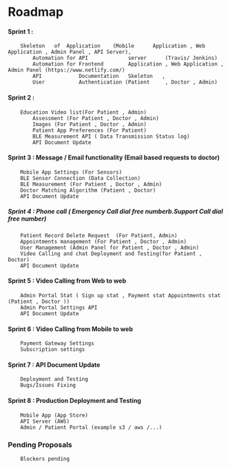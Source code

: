 # Roadmap

#### Sprint 1 :
		Skeleton   of  Application    (Mobile      Application , Web Application , Admin Panel , API Server),
            Automation for API             server      (Travis/ Jenkins)
            Automation for Frontend        Application , Web Application , Admin Panel (https://www.netlify.com/)
            API            Documentation   Skeleton   ,
            User           Authentication (Patient     , Doctor , Admin)

#### Sprint 2 :
		Education Video list(For Patient , Admin)
            Assessment (For Patient , Doctor , Admin)
            Images (For Patient , Doctor , Admin)
            Patient App Preferences (For Patient)
            BLE Measurement API ( Data Transmission Status log)
            API Document Update

#### Sprint 3 : 	Message / Email functionality (Email based requests to doctor)
		Mobile App Settings (For Sensors)
		BLE Sensor Connection (Data Collection)
		BLE Measurement (For Patient , Doctor , Admin)
		Doctor Matching Algorithm (Patient , Doctor)
		API Document Update

##### Sprint 4 :	Phone call ( Emergency Call dial free numberb.Support Call dial free number)
		Patient Record Delete Request  (For Patient, Admin)
		Appointments management (For Patient , Doctor , Admin)
		User Management (Admin Panel for Patient , Doctor , Admin)
		Video Calling and chat Deployment and Testing(for Patient , Doctor)
		API Document Update


#### Sprint 5 :	Video Calling from Web to web
		Admin Portal Stat ( Sign up stat , Payment stat Appointments stat (Patient , Doctor ))
		Admin Portal Settings API
		API Document Update


#### Sprint 6 : 	Video Calling from Mobile to web
		Payment Gateway Settings
		Subscription settings


#### Sprint 7 :	API Document Update
		Deployment and Testing
		Bugs/Issues Fixing

#### Sprint 8 :  Production Deployment and Testing
		Mobile App (App Store)
		API Server (AWS)
        Admin / Patient Portal (example s3 / aws /...)

### Pending Proposals
        Blockers pending
